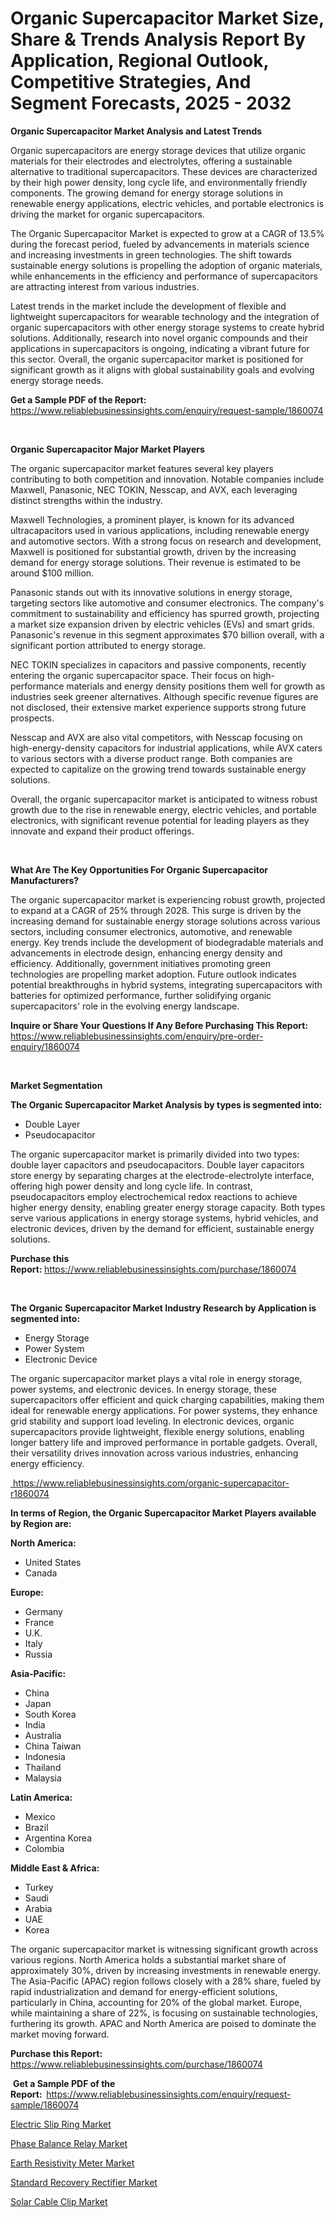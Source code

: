 <p><h1>Organic Supercapacitor Market Size, Share & Trends Analysis Report By Application, Regional Outlook, Competitive Strategies, And Segment Forecasts, 2025 - 2032</h1></p><p><strong>Organic Supercapacitor Market Analysis and Latest Trends</strong></p>
<p><p>Organic supercapacitors are energy storage devices that utilize organic materials for their electrodes and electrolytes, offering a sustainable alternative to traditional supercapacitors. These devices are characterized by their high power density, long cycle life, and environmentally friendly components. The growing demand for energy storage solutions in renewable energy applications, electric vehicles, and portable electronics is driving the market for organic supercapacitors.</p><p>The Organic Supercapacitor Market is expected to grow at a CAGR of 13.5% during the forecast period, fueled by advancements in materials science and increasing investments in green technologies. The shift towards sustainable energy solutions is propelling the adoption of organic materials, while enhancements in the efficiency and performance of supercapacitors are attracting interest from various industries.</p><p>Latest trends in the market include the development of flexible and lightweight supercapacitors for wearable technology and the integration of organic supercapacitors with other energy storage systems to create hybrid solutions. Additionally, research into novel organic compounds and their applications in supercapacitors is ongoing, indicating a vibrant future for this sector. Overall, the organic supercapacitor market is positioned for significant growth as it aligns with global sustainability goals and evolving energy storage needs.</p></p>
<p><strong>Get a Sample PDF of the Report:&nbsp;</strong> <a href="https://www.reliablebusinessinsights.com/enquiry/request-sample/1860074?utm_campaign=118&utm_medium=2&utm_source=Github&utm_content=ia&utm_term=11022025&utm_id=organic-supercapacitor">https://www.reliablebusinessinsights.com/enquiry/request-sample/1860074</a></p>
<p>&nbsp;</p>
<p><strong>Organic Supercapacitor Major Market Players</strong></p>
<p><p>The organic supercapacitor market features several key players contributing to both competition and innovation. Notable companies include Maxwell, Panasonic, NEC TOKIN, Nesscap, and AVX, each leveraging distinct strengths within the industry.</p><p>Maxwell Technologies, a prominent player, is known for its advanced ultracapacitors used in various applications, including renewable energy and automotive sectors. With a strong focus on research and development, Maxwell is positioned for substantial growth, driven by the increasing demand for energy storage solutions. Their revenue is estimated to be around $100 million.</p><p>Panasonic stands out with its innovative solutions in energy storage, targeting sectors like automotive and consumer electronics. The company's commitment to sustainability and efficiency has spurred growth, projecting a market size expansion driven by electric vehicles (EVs) and smart grids. Panasonic's revenue in this segment approximates $70 billion overall, with a significant portion attributed to energy storage.</p><p>NEC TOKIN specializes in capacitors and passive components, recently entering the organic supercapacitor space. Their focus on high-performance materials and energy density positions them well for growth as industries seek greener alternatives. Although specific revenue figures are not disclosed, their extensive market experience supports strong future prospects.</p><p>Nesscap and AVX are also vital competitors, with Nesscap focusing on high-energy-density capacitors for industrial applications, while AVX caters to various sectors with a diverse product range. Both companies are expected to capitalize on the growing trend towards sustainable energy solutions.</p><p>Overall, the organic supercapacitor market is anticipated to witness robust growth due to the rise in renewable energy, electric vehicles, and portable electronics, with significant revenue potential for leading players as they innovate and expand their product offerings.</p></p>
<p>&nbsp;</p>
<p><strong>What Are The Key Opportunities For Organic Supercapacitor Manufacturers?</strong></p>
<p><p>The organic supercapacitor market is experiencing robust growth, projected to expand at a CAGR of 25% through 2028. This surge is driven by the increasing demand for sustainable energy storage solutions across various sectors, including consumer electronics, automotive, and renewable energy. Key trends include the development of biodegradable materials and advancements in electrode design, enhancing energy density and efficiency. Additionally, government initiatives promoting green technologies are propelling market adoption. Future outlook indicates potential breakthroughs in hybrid systems, integrating supercapacitors with batteries for optimized performance, further solidifying organic supercapacitors' role in the evolving energy landscape.</p></p>
<p><strong>Inquire or Share Your Questions If Any Before Purchasing This Report:</strong> <a href="https://www.reliablebusinessinsights.com/enquiry/pre-order-enquiry/1860074?utm_campaign=118&utm_medium=2&utm_source=Github&utm_content=ia&utm_term=11022025&utm_id=organic-supercapacitor">https://www.reliablebusinessinsights.com/enquiry/pre-order-enquiry/1860074</a></p>
<p>&nbsp;</p>
<p><strong>Market Segmentation</strong></p>
<p><strong>The Organic Supercapacitor Market Analysis by types is segmented into:</strong></p>
<p><ul><li>Double Layer</li><li>Pseudocapacitor</li></ul></p>
<p><p>The organic supercapacitor market is primarily divided into two types: double layer capacitors and pseudocapacitors. Double layer capacitors store energy by separating charges at the electrode-electrolyte interface, offering high power density and long cycle life. In contrast, pseudocapacitors employ electrochemical redox reactions to achieve higher energy density, enabling greater energy storage capacity. Both types serve various applications in energy storage systems, hybrid vehicles, and electronic devices, driven by the demand for efficient, sustainable energy solutions.</p></p>
<p><strong>Purchase this Report:&nbsp;</strong><a href="https://www.reliablebusinessinsights.com/purchase/1860074?utm_campaign=118&utm_medium=2&utm_source=Github&utm_content=ia&utm_term=11022025&utm_id=organic-supercapacitor">https://www.reliablebusinessinsights.com/purchase/1860074</a></p>
<p>&nbsp;</p>
<p><strong>The Organic Supercapacitor Market Industry Research by Application is segmented into:</strong></p>
<p><ul><li>Energy Storage</li><li>Power System</li><li>Electronic Device</li></ul></p>
<p><p>The organic supercapacitor market plays a vital role in energy storage, power systems, and electronic devices. In energy storage, these supercapacitors offer efficient and quick charging capabilities, making them ideal for renewable energy applications. For power systems, they enhance grid stability and support load leveling. In electronic devices, organic supercapacitors provide lightweight, flexible energy solutions, enabling longer battery life and improved performance in portable gadgets. Overall, their versatility drives innovation across various industries, enhancing energy efficiency.</p></p>
<p><a href="https://www.reliablebusinessinsights.com/organic-supercapacitor-r1860074?utm_campaign=118&utm_medium=2&utm_source=Github&utm_content=ia&utm_term=11022025&utm_id=organic-supercapacitor">&nbsp;https://www.reliablebusinessinsights.com/organic-supercapacitor-r1860074</a></p>
<p><strong>In terms of Region, the Organic Supercapacitor Market Players available by Region are:</strong></p>
<p>
    <p> <strong> North America: </strong>
        <ul>
            <li>United States</li>
            <li>Canada</li>
        </ul>
        </p> 
    <p> <strong> Europe: </strong>
        <ul>
            <li>Germany</li>
            <li>France</li>
            <li>U.K.</li>
            <li>Italy</li>
            <li>Russia</li>
        </ul>
        </p> 
    <p> <strong> Asia-Pacific: </strong>
        <ul>
            <li>China</li>
            <li>Japan</li>
            <li>South Korea</li>
            <li>India</li>
            <li>Australia</li>
            <li>China Taiwan</li>
            <li>Indonesia</li>
            <li>Thailand</li>
            <li>Malaysia</li>
        </ul>
        </p> 
    <p> <strong> Latin America: </strong>
        <ul>
            <li>Mexico</li>
            <li>Brazil</li>
            <li>Argentina Korea</li>
            <li>Colombia</li>
        </ul>
        </p> 
    <p> <strong> Middle East & Africa: </strong>
        <ul>
            <li>Turkey</li>
            <li>Saudi</li>
            <li>Arabia</li>
            <li>UAE</li>
            <li>Korea</li>
        </ul>
    </p>
    </p>
<p><p>The organic supercapacitor market is witnessing significant growth across various regions. North America holds a substantial market share of approximately 30%, driven by increasing investments in renewable energy. The Asia-Pacific (APAC) region follows closely with a 28% share, fueled by rapid industrialization and demand for energy-efficient solutions, particularly in China, accounting for 20% of the global market. Europe, while maintaining a share of 22%, is focusing on sustainable technologies, furthering its growth. APAC and North America are poised to dominate the market moving forward.</p></p>
<p><strong>Purchase this Report: </strong><a href="https://www.reliablebusinessinsights.com/purchase/1860074?utm_campaign=118&utm_medium=2&utm_source=Github&utm_content=ia&utm_term=11022025&utm_id=organic-supercapacitor">https://www.reliablebusinessinsights.com/purchase/1860074</a></p>
<p>&nbsp;<strong>Get a Sample PDF of the Report:&nbsp;&nbsp;</strong><a href="https://www.reliablebusinessinsights.com/enquiry/request-sample/1860074?utm_campaign=118&utm_medium=2&utm_source=Github&utm_content=ia&utm_term=11022025&utm_id=organic-supercapacitor">https://www.reliablebusinessinsights.com/enquiry/request-sample/1860074</a></p>
<p><strong></strong></p>
<p><p><a href="https://github.com/lobatjoeit/Market-Research-Report-List-1/blob/main/electric-slip-ring-market.md?utm_campaign=118&utm_medium=2&utm_source=Github&utm_content=ia&utm_term=11022025&utm_id=organic-supercapacitor">Electric Slip Ring Market</a></p><p><a href="https://github.com/voetzeszuh/Market-Research-Report-List-1/blob/main/phase-balance-relay-market.md?utm_campaign=118&utm_medium=2&utm_source=Github&utm_content=ia&utm_term=11022025&utm_id=organic-supercapacitor">Phase Balance Relay Market</a></p><p><a href="https://github.com/sandoyjonet/Market-Research-Report-List-1/blob/main/earth-resistivity-meter-market.md?utm_campaign=118&utm_medium=2&utm_source=Github&utm_content=ia&utm_term=11022025&utm_id=organic-supercapacitor">Earth Resistivity Meter Market</a></p><p><a href="https://github.com/aoiniyaloz/Market-Research-Report-List-1/blob/main/standard-recovery-rectifier-market.md?utm_campaign=118&utm_medium=2&utm_source=Github&utm_content=ia&utm_term=11022025&utm_id=organic-supercapacitor">Standard Recovery Rectifier Market</a></p><p><a href="https://github.com/celpabembes/Market-Research-Report-List-1/blob/main/solar-cable-clip-market.md?utm_campaign=118&utm_medium=2&utm_source=Github&utm_content=ia&utm_term=11022025&utm_id=organic-supercapacitor">Solar Cable Clip Market</a></p></p>